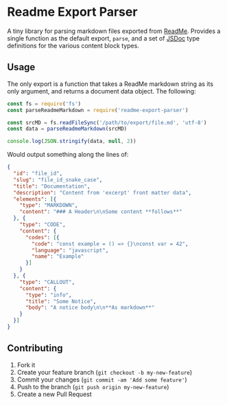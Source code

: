 # Readme Export Parser

A tiny library for parsing markdown files exported from
[ReadMe](https://readme.com/). Provides a single function as the default
export, `parse`, and a set of [JSDoc](https://jsdoc.app/) type definitions for
the various content block types.

## Usage

The only export is a function that takes a ReadMe markdown string as its only
argument, and returns a document data object. The following:

```js
const fs = require('fs')
const parseReadmeMarkdown = require('readme-export-parser')

const srcMD = fs.readFileSync('/path/to/export/file.md', 'utf-8')
const data = parseReadmeMarkdown(srcMD)

console.log(JSON.stringify(data, null, 2))
```

Would output something along the lines of:

```json
{
  "id": "file_id",
  "slug": "file_id_snake_case",
  "title": "Documentation",
  "description": "Content from 'excerpt' front matter data",
  "elements": [{
    "type": "MARKDOWN",
    "content": "### A Header\n\nSome content **follows**"
  }, {
    "type": "CODE",
    "content": {
      "codes": [{
        "code": "const example = () => {}\nconst var = 42",
        "language": "javascript",
        "name": "Example"
      }]
    }
  }, {
    "type": "CALLOUT",
    "content": {
      "type": "info",
      "title": "Some Notice",
      "body": "A notice body\n\n**As markdown**"
    }
  }]
}
```

## Contributing

1. Fork it
2. Create your feature branch (`git checkout -b my-new-feature`)
3. Commit your changes (`git commit -am 'Add some feature'`)
4. Push to the branch (`git push origin my-new-feature`)
5. Create a new Pull Request

